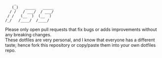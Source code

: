 ```
    _                  
   (_)   _____   _____ 
  / /   / ___/  / ___/
 / /   (__  )  (__  ) 
/_/   /____/  /____/  

```

Please only open pull requests that fix bugs or adds improvements without any breaking changes. <br>
These dotfiles are very personal, and I know that everyone has a different taste; hence fork this repository or copy/paste them into your own dotfiles repo.